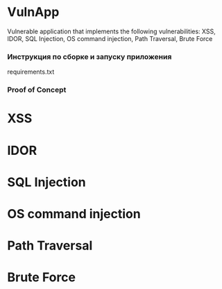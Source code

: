 # VulnApp
Vulnerable application that implements the following vulnerabilities: XSS, IDOR, SQL Injection, OS command injection, Path Traversal, Brute Force

### Инструкция по сборке и запуску приложения

requirements.txt

### Proof of Concept

# XSS

# IDOR

# SQL Injection

# OS command injection

# Path Traversal

# Brute Force
